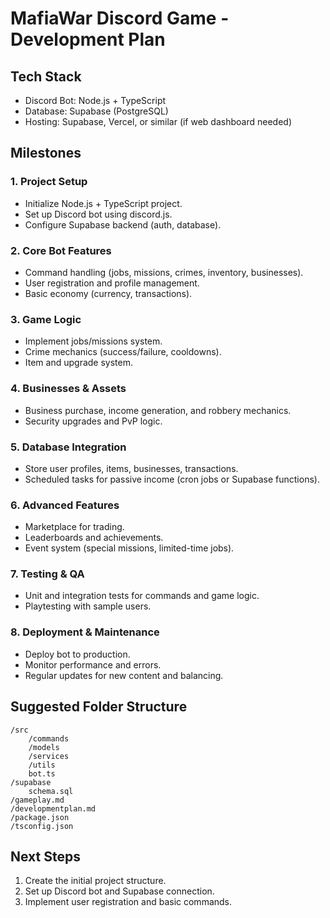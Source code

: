 # MafiaWar Discord Game - Development Plan

## Tech Stack

- Discord Bot: Node.js + TypeScript
- Database: Supabase (PostgreSQL)
- Hosting: Supabase, Vercel, or similar (if web dashboard needed)

## Milestones

### 1. Project Setup

- Initialize Node.js + TypeScript project.
- Set up Discord bot using discord.js.
- Configure Supabase backend (auth, database).

### 2. Core Bot Features

- Command handling (jobs, missions, crimes, inventory, businesses).
- User registration and profile management.
- Basic economy (currency, transactions).

### 3. Game Logic

- Implement jobs/missions system.
- Crime mechanics (success/failure, cooldowns).
- Item and upgrade system.

### 4. Businesses & Assets

- Business purchase, income generation, and robbery mechanics.
- Security upgrades and PvP logic.

### 5. Database Integration

- Store user profiles, items, businesses, transactions.
- Scheduled tasks for passive income (cron jobs or Supabase functions).

### 6. Advanced Features

- Marketplace for trading.
- Leaderboards and achievements.
- Event system (special missions, limited-time jobs).

### 7. Testing & QA

- Unit and integration tests for commands and game logic.
- Playtesting with sample users.

### 8. Deployment & Maintenance

- Deploy bot to production.
- Monitor performance and errors.
- Regular updates for new content and balancing.

## Suggested Folder Structure

```
/src
	/commands
	/models
	/services
	/utils
	bot.ts
/supabase
	schema.sql
/gameplay.md
/developmentplan.md
/package.json
/tsconfig.json
```

## Next Steps

1. Create the initial project structure.
2. Set up Discord bot and Supabase connection.
3. Implement user registration and basic commands.
